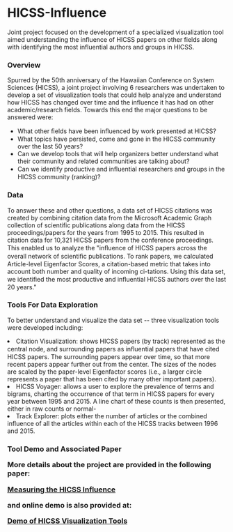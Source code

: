 # HICSS-Influence
Joint project focused on the development of a specialized visualization tool aimed understanding the influence of HICSS papers on other fields along with identifying the most influential authors and groups in HICSS.

<h3>Overview</h3>

Spurred by the 50th anniversary of the Hawaiian Conference on System Sciences (HICSS), a joint project involving 6 researchers was undertaken to develop a set of visualization tools that could help analyze and understand how HICSS has changed over time and the influence it has had on other academic/research fields.  Towards this end the major questions to be answered were:
<ul>
<li>What other ﬁelds have been inﬂuenced by work presented at HICSS?
<li>What topics have persisted, come and gone in the HICSS community over the last 50 years?
<li>Can we develop tools that will help organizers better understand what their community and related communities are talking about?
<li>Can we identify productive and inﬂuential researchers and groups in the HICSS community (ranking)?
</ul>

<h3>Data</h3>

To answer these and other questions, a data set of HICSS citations was created by combining citation data from the Microsoft Academic Graph collection of scientific publications along data from the HICSS proceedings/papers for the years from 1995 to 2015.  This resulted in citation data for 10,321 HICSS papers from the conference proceedings. This enabled us to analyze the "inﬂuence of HICSS papers across the overall network of scientiﬁc publications. To rank papers, we calculated Article-level Eigenfactor Scores, a citation-based metric that takes into account both number and quality of incoming ci-tations. Using this data set, we identiﬁed the most productive and inﬂuential HICSS authors over the last 20 years."


<h3>Tools For Data Exploration</h3>

To better understand and visualize the data set -- three visualization tools were developed including:

<li> Citation Visualization: shows HICSS papers (by track) represented as the central node, and surrounding papers as inﬂuential papers that have cited HICSS papers. The surrounding papers appear over time, so that more recent papers appear further out from the center. The sizes of the nodes are scaled by the paper-level Eigenfactor scores (i.e., a larger circle represents a paper that has been cited by many other important papers).
<li>HICSS Voyager: allows a user to explore the prevalence of terms and bigrams, charting the occurrence of that term in HICSS papers for every year between 1995 and 2015. A line chart of these counts is then presented, either in raw counts or normal-
<li> Track Explorer: plots either the number of articles or the combined influence of all the articles within each of the HICSS tracks between 1996 and 2015.

<h3>Tool Demo and Associated Paper

More details about the project are provided in the following paper:

<a href = "http://scholar-dot-eigenfactor-dot-org.s3.amazonaws.com/hicss/HICSS_50.pdf">Measuring the HICSS Influence</a>

and online demo is also provided at:

<a href="http://scholar.eigenfactor.org/hicss">Demo of HICSS Visualization Tools</a>
